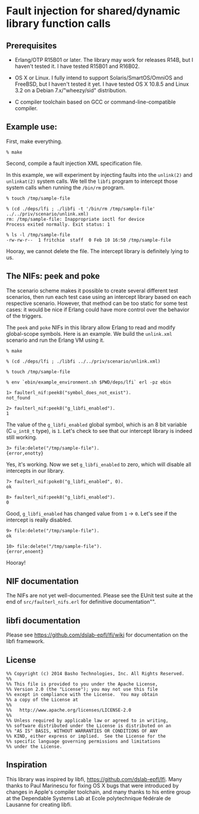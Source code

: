 
# Fault injection for shared/dynamic library function calls

## Prerequisites

* Erlang/OTP R15B01 or later.  The library may work for
  releases R14B, but I haven't tested it.  I have tested R15B01 and
  R16B02.

* OS X or Linux.  I fully intend to support Solaris/SmartOS/OmniOS
  and FreeBSD, but I haven't tested it yet.  I have tested OS X 10.8.5
  and Linux 3.2 on a Debian 7.x/"wheezy/sid" distribution.

* C compiler toolchain based on GCC or command-line-compatible compiler.

## Example use:

First, make everything.

    % make

Second, compile a fault injection XML specification file.

In this example, we will experiment by injecting faults into the
`unlink(2)` and `unlinkat(2)` system calls.  We tell the `libfi`
program to intercept those system calls when running the `/bin/rm`
program.

    % touch /tmp/sample-file
    
    % (cd ./deps/lfi ; ./libfi -t '/bin/rm /tmp/sample-file' ../../priv/scenario/unlink.xml)
    rm: /tmp/sample-file: Inappropriate ioctl for device
    Process exited normally. Exit status: 1
    
    % ls -l /tmp/sample-file
    -rw-rw-r--  1 fritchie  staff  0 Feb 10 16:50 /tmp/sample-file

Hooray, we cannot delete the file.  The intercept library is definitely
lying to us.

## The NIFs: peek and poke

The scenario scheme makes it possible to create several different test
scenarios, then run each test case using an intercept library based on
each respective scenario.  However, that method can be too static for
some test cases: it would be nice if Erlang could have more control
over the behavior of the triggers.

The `peek` and `poke` NIFs in this library allow Erlang to read and
modify global-scope symbols.  Here is an example.  We build the
`unlink.xml` scenario and run the Erlang VM using it.

    % make
    
    % (cd ./deps/lfi ; ./libfi ../../priv/scenario/unlink.xml)
    
    % touch /tmp/sample-file
    
    % env `ebin/example_environment.sh $PWD/deps/lfi` erl -pz ebin

    1> faulterl_nif:peek8("symbol_does_not_exist").
    not_found
    
    2> faulterl_nif:peek8("g_libfi_enabled").
    1

The value of the `g_libfi_enabled` global symbol, which is an 8 bit
variable (C `u_int8_t` type), is `1`.  Let's check to see that our
intercept library is indeed still working.

    3> file:delete("/tmp/sample-file").
    {error,enotty}

Yes, it's working.  Now we set `g_libfi_enabled` to zero, which will
disable all intercepts in our library.

    7> faulterl_nif:poke8("g_libfi_enabled", 0).
    ok
    
    8> faulterl_nif:peek8("g_libfi_enabled").
    0

Good, `g_libfi_enabled` has changed value from `1` -> `0`.  Let's see if
the intercept is really disabled.

    9> file:delete("/tmp/sample-file").
    ok
    
    10> file:delete("/tmp/sample-file").
    {error,enoent}

Hooray!

## NIF documentation

The NIFs are not yet well-documented.  Please see the EUnit test suite
at the end of `src/faulterl_nifs.erl` for definitive documentation"".

## libfi documentation

Please see https://github.com/dslab-epfl/lfi/wiki for documentation on
the libfi framework.

## License

    %% Copyright (c) 2014 Basho Technologies, Inc. All Rights Reserved.
    %%
    %% This file is provided to you under the Apache License,
    %% Version 2.0 (the "License"); you may not use this file
    %% except in compliance with the License.  You may obtain
    %% a copy of the License at
    %%
    %%   http://www.apache.org/licenses/LICENSE-2.0
    %%
    %% Unless required by applicable law or agreed to in writing,
    %% software distributed under the License is distributed on an
    %% "AS IS" BASIS, WITHOUT WARRANTIES OR CONDITIONS OF ANY
    %% KIND, either express or implied.  See the License for the
    %% specific language governing permissions and limitations
    %% under the License.

## Inspiration

This library was inspired by libfi, https://github.com/dslab-epfl/lfi.
Many thanks to Paul Marinescu for fixing OS X bugs that were
introduced by changes in Apple's compiler toolchain, and many thanks
to his entire group at the Dependable Systems Lab at Ecole
polytechnique fédérale de Lausanne for creating libfi.

